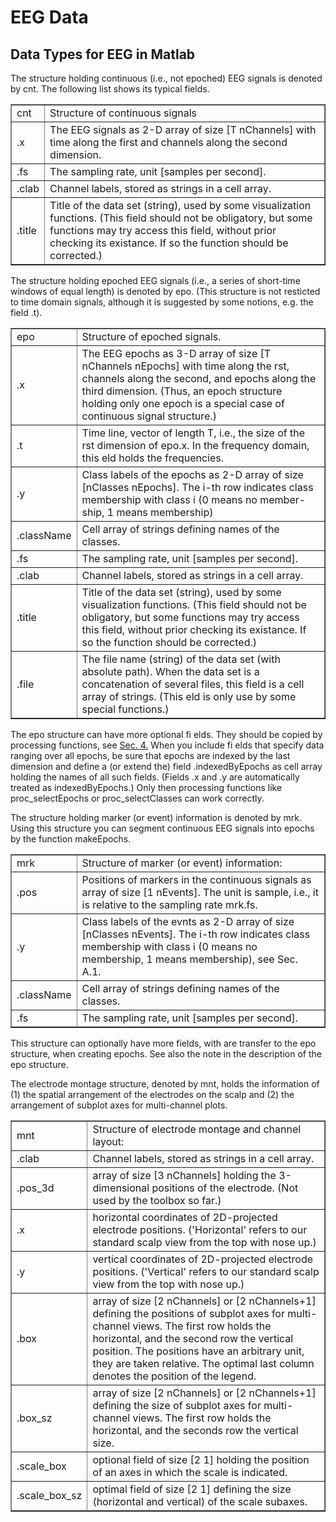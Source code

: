 
EEG Data
========

Data Types for EEG in Matlab
----------------------------

The structure holding continuous (i.e., not epoched) EEG signals is
denoted by cnt. The following list shows its typical fields.

<table border="1" f>
    <tr> <td> cnt </td><td> Structure of continuous signals </td> </tr>
        <tr> <td>  .x</td><td>The EEG signals as 2-D array of size [T nChannels] with time along the
first and channels along the second dimension.</td></tr>
        <tr>
         <td>.fs</td><td>The sampling rate, unit [samples per second].</td></tr>
        <tr> <td>.clab</td><td>Channel labels, stored as strings in a cell array.</td></tr>
        <tr>
      <td>.title</td><td>Title of the data set (string), used by some visualization functions.
(This field should not be obligatory, but some functions may try access
this field, without prior checking its existance. If so the function
should be corrected.)</td>
    </tr>
</table>

The structure holding epoched EEG signals (i.e., a series of short-time
windows of equal length) is denoted by epo. (This structure is not
resticted to time domain signals, although it is suggested by some
notions, e.g. the field .t).

<table border="1" f>
<tr> <td>epo</td><td> Structure of epoched signals.</td></tr>
<tr> <td> .x</td><td> The EEG epochs as 3-D array of size [T nChannels nEpochs] with time
along the rst, channels along the second, and epochs along the third
dimension. (Thus, an epoch structure holding only one epoch is a special
case of continuous signal structure.)</td></tr>
<tr> <td> .t </td><td> Time line, vector of length T, i.e., the size of the rst dimension of
epo.x. In the frequency domain, this eld holds the frequencies.</td></tr>
<tr> <td> .y </td><td> Class labels of the epochs as 2-D array of size [nClasses nEpochs]. The
i-th row indicates class membership with class i (0 means no
member-ship, 1 means membership)</td></tr>
<tr> <td> .className </td><td> Cell array of strings defining names of the classes.</td></tr>
<tr> <td> .fs </td><td> The sampling rate, unit [samples per second].</td></tr>
<tr> <td> .clab </td><td> Channel labels, stored as strings in a cell array.</td></tr>
 <tr> <td> .title </td><td> Title of the data set (string), used by some visualization functions.
(This field should not be obligatory, but some functions may try access
this field, without prior checking its existance. If so the function
should be corrected.)</td></tr>
 <tr> <td> .file </td><td> The file name (string) of the data set (with absolute path). When the
data set is a concatenation of several files, this field is a cell array
of strings. (This eld is only use by some special functions.)</td>   </tr>
</table>

The epo structure can have more optional fi elds. They should be copied
by processing functions, see [Sec.
4.](https://wiki.ml.tu-berlin.de/wiki/Sec.%204.) When you include fi
elds that specify data ranging over all epochs, be sure that epochs are
indexed by the last dimension and define a (or extend the) field
.indexedByEpochs as cell array holding the names of all such fields.
(Fields .x and .y are automatically treated as indexedByEpochs.) Only
then processing functions like proc_selectEpochs or proc_selectClasses
can work correctly.

The structure holding marker (or event) information is denoted by mrk.
Using this structure you can segment continuous EEG signals into epochs
by the function makeEpochs.

<table border="1" >
<tr> <td> mrk </td><td> Structure of marker (or event) information:</td></tr>
<tr> <td> .pos </td><td> Positions of markers in the continuous signals as array of size [1
nEvents]. The unit is sample, i.e., it is relative to the sampling rate
mrk.fs.</td></tr>
<tr> <td> .y </td><td> Class labels of the evnts as 2-D array of size [nClasses nEvents]. The
i-th row indicates class membership with class i (0 means no membership,
1 means membership), see Sec. A.1.</td></tr>
<tr> <td> .className </td><td> Cell array of strings defining names of the classes.</td></tr>
<tr> <td> .fs   </td><td> The sampling rate, unit [samples per second].  </td> </tr>
</table>



This structure can optionally have more fields, with are transfer to the
epo structure, when creating epochs. See also the note in the
description of the epo structure.

The electrode montage structure, denoted by mnt, holds the information
of (1) the spatial arrangement of the electrodes on the scalp and (2)
the arrangement of subplot axes for multi-channel plots.


<table border="1" >
<tr> <td>mnt </td><td>Structure of electrode montage and channel layout: </td></tr>
<tr> <td> .clab </td><td>Channel labels, stored as strings in a cell array. </td></tr>
<tr> <td>.pos_3d </td><td> array of size [3 nChannels] holding the 3-dimensional positions of the
electrode. (Not used by the toolbox so far.) </td></tr>
 <tr> <td> .x </td><td> horizontal coordinates of 2D-projected electrode positions.
('Horizontal' refers to our standard scalp view from the top with nose
up.) </td></tr>
<tr> <td> .y </td><td> vertical coordinates of 2D-projected electrode positions. ('Vertical'
refers to our standard scalp view from the top with nose up.) </td></tr>
<tr> <td> .box </td><td> array of size [2 nChannels] or [2 nChannels+1] defining the positions of
subplot axes for multi-channel views. The first row holds the
horizontal, and the second row the vertical position. The positions have
an arbitrary unit, they are taken relative. The optimal last column
denotes the position of the legend. </td></tr>
<tr> <td> .box_sz </td><td> array of size [2 nChannels] or [2 nChannels+1] defining the size of
subplot axes for multi-channel views. The first row holds the
horizontal, and the seconds row the vertical size. </td></tr>
<tr> <td> .scale_box </td><td> optional field of size [2 1] holding the position of an axes in which
the scale is indicated. </td></tr>
<tr> <td> .scale_box_sz  </td><td> optimal field of size [2 1] defining the size (horizontal and vertical)
of the scale subaxes. </td> </tr>
</table>

